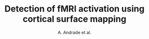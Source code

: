 ---
cat: ciel
subcat: neurophysics
bestof: false
author: A. Andrade et al.
title: Detection of fMRI activation using cortical surface mapping
journal: Hum Brain Mapp
year: 2001
type: article
---